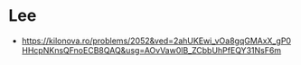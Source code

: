 # Lee

- https://kilonova.ro/problems/2052&ved=2ahUKEwi_vOa8gqGMAxX_gP0HHcpNKnsQFnoECB8QAQ&usg=AOvVaw0lB_ZCbbUhPfEQY31NsF6m
